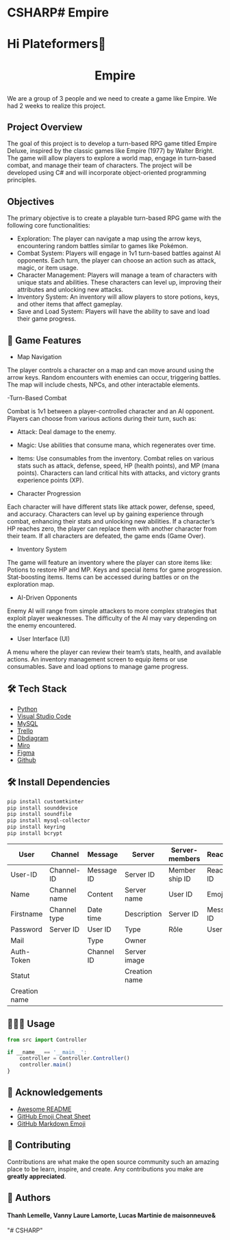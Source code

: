 # CSHARP﻿# Empire
# Hi Plateformers👋
# <p align="center">Empire</p>
  
We are a group of 3 people and we need to create a game like Empire. We had 2 weeks to realize this project.

## Project Overview
The goal of this project is to develop a turn-based RPG game titled Empire Deluxe, inspired by the classic games like Empire (1977) by Walter Bright. The game will allow players to explore a world map, engage in turn-based combat, and manage their team of characters. The project will be developed using C# and will incorporate object-oriented programming principles.

## Objectives
The primary objective is to create a playable turn-based RPG game with the following core functionalities:

- Exploration: The player can navigate a map using the arrow keys, encountering random battles similar to games like Pokémon.
- Combat System: Players will engage in 1v1 turn-based battles against AI opponents. Each turn, the player can choose an action such as attack, magic, or item usage.
- Character Management: Players will manage a team of characters with unique stats and abilities. These characters can level up, improving their attributes and unlocking new attacks.
- Inventory System: An inventory will allow players to store potions, keys, and other items that affect gameplay.
- Save and Load System: Players will have the ability to save and load their game progress.
    
## 🧐 Game Features  

- Map Navigation

The player controls a character on a map and can move around using the arrow keys.
Random encounters with enemies can occur, triggering battles.
The map will include chests, NPCs, and other interactable elements.

-Turn-Based Combat

Combat is 1v1 between a player-controlled character and an AI opponent.
Players can choose from various actions during their turn, such as:
  - Attack: Deal damage to the enemy.
  - Magic: Use abilities that consume mana, which regenerates over time.
  - Items: Use consumables from the inventory.
Combat relies on various stats such as attack, defense, speed, HP (health points), and MP (mana points).
Characters can land critical hits with attacks, and victory grants experience points (XP).

- Character Progression

Each character will have different stats like attack power, defense, speed, and accuracy.
Characters can level up by gaining experience through combat, enhancing their stats and unlocking new abilities.
If a character’s HP reaches zero, the player can replace them with another character from their team. If all characters are defeated, the game ends (Game Over).

- Inventory System

The game will feature an inventory where the player can store items like:
Potions to restore HP and MP.
Keys and special items for game progression.
Stat-boosting items.
Items can be accessed during battles or on the exploration map.

- AI-Driven Opponents

Enemy AI will range from simple attackers to more complex strategies that exploit player weaknesses.
The difficulty of the AI may vary depending on the enemy encountered.

- User Interface (UI)

A menu where the player can review their team’s stats, health, and available actions.
An inventory management screen to equip items or use consumables.
Save and load options to manage game progress.
        
## 🛠️ Tech Stack
- [Python](https://www.python.org/)
- [Visual Studio Code](https://code.visualstudio.com/)
- [MySQL](https://www.mysql.com/fr/)
- [Trello](https://trello.com/fr)
- [Dbdiagram](https://dbdiagram.io/home)
- [Miro](https://miro.com/fr/)
- [Figma](https://www.figma.com/)
- [Github](https://github.com/)
    
## 🛠️ Install Dependencies    
```bash
pip install customtkinter
pip install sounddevice
pip install soundfile
pip install mysql-collector
pip install keyring
pip install bcrypt
```

        
| User | Channel | Message | Server  | Server-members | Reaction
| -------- | -------- | -------- | -------- | -------- | -------- | 
| User-ID    | Channel-ID | Message ID | Server ID | Member ship ID | Reaction ID
| Name | Channel name    | Content  | Server name | User ID | Emoji
| Firstname   | Channel type  | Date time  | Description | Server ID | Message ID
| Password  | Server ID    | User ID   | Type | Rôle | User ID
| Mail   |   | Type    | Owner  | 
| Auth-Token  |    | Channel ID  | Server image
| Statut   |     |     | Creation name
| Creation name   |     |     |
        
## 🧑🏻‍💻 Usage
```js
from src import Controller

if __name__ == '__main__':
    controller = Controller.Controller()
    controller.main()
}
```
        
## 🙇 Acknowledgements      
- [Awesome README]()
- [GitHub Emoji Cheat Sheet]()
- [GitHub Markdown Emoji]()
        
## 🍰 Contributing    
Contributions are what make the open source community such an amazing place to be learn, inspire, and create. Any contributions you make are **greatly appreciated**.
        
## 🙇 Authors
#### Thanh Lemelle, Vanny Laure Lamorte, Lucas Martinie de maisonneuve&
"# CSHARP" 
